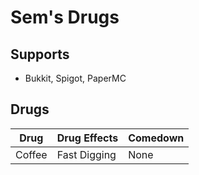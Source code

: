 # Sem's Drugs

## Supports
- Bukkit, Spigot, PaperMC

## Drugs


| Drug     | Drug Effects          | Comedown  |
|----------|-----------------------|-----------|
| Coffee   | Fast Digging          | None      |
    
